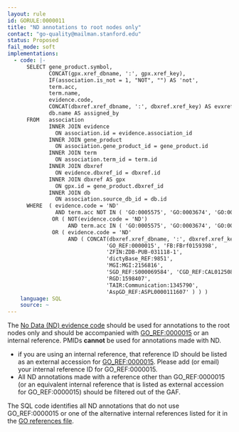 ```yaml
---
layout: rule
id: GORULE:0000011
title: "ND annotations to root nodes only"
contact: "go-quality@mailman.stanford.edu"
status: Proposed
fail_mode: soft
implementations:
  - code: |-
      SELECT gene_product.symbol,
             CONCAT(gpx.xref_dbname, ':', gpx.xref_key),
             IF(association.is_not = 1, "NOT", "") AS 'not',
             term.acc,
             term.name,
             evidence.code,
             CONCAT(dbxref.xref_dbname, ':', dbxref.xref_key) AS evxref,
             db.name AS assigned_by
      FROM   association
             INNER JOIN evidence
               ON association.id = evidence.association_id
             INNER JOIN gene_product
               ON association.gene_product_id = gene_product.id
             INNER JOIN term
               ON association.term_id = term.id
             INNER JOIN dbxref
               ON evidence.dbxref_id = dbxref.id
             INNER JOIN dbxref AS gpx
               ON gpx.id = gene_product.dbxref_id
             INNER JOIN db
               ON association.source_db_id = db.id
      WHERE  ( evidence.code = 'ND'
               AND term.acc NOT IN ( 'GO:0005575', 'GO:0003674', 'GO:0008150' ) )
              OR ( NOT(evidence.code = 'ND')
                   AND term.acc IN ( 'GO:0005575', 'GO:0003674', 'GO:0008150' ) )
              OR ( evidence.code = 'ND'
                   AND ( CONCAT(dbxref.xref_dbname, ':', dbxref.xref_key) NOT IN (
                               'GO_REF:0000015', 'FB:FBrf0159398',
                               'ZFIN:ZDB-PUB-031118-1',
                               'dictyBase_REF:9851',
                               'MGI:MGI:2156816',
                               'SGD_REF:S000069584', 'CGD_REF:CAL0125086',
                               'RGD:1598407',
                               'TAIR:Communication:1345790',
                               'AspGD_REF:ASPL0000111607' ) ) )
    language: SQL
    source: ~
---
```

The [No Data (ND) evidence
code](http://www.geneontology.org/GO.evidence.shtml#nd) should be used
for annotations to the root nodes only and should be accompanied with
[GO\_REF:0000015](http://www.geneontology.org/cgi-bin/references.cgi#GO_REF:0000015)
or an internal reference. PMIDs **cannot** be used for annotations made
with ND.

-   if you are using an internal reference, that reference ID should be
    listed as an external accession for
    [GO\_REF:0000015](http://www.geneontology.org/cgi-bin/references.cgi#GO_REF:0000015).
    Please add (or email) your internal reference ID for
    GO\_REF:0000015.
-   All ND annotations made with a reference other than GO\_REF:0000015
    (or an equivalent internal reference that is listed as external
    accession for GO\_REF:0000015) should be filtered out of the GAF.

The SQL code identifies all ND annotations that do not use
GO\_REF:0000015 or one of the alternative internal references listed for
it in the [GO references
file](http://www.geneontology.org/cgi-bin/references.cgi).
